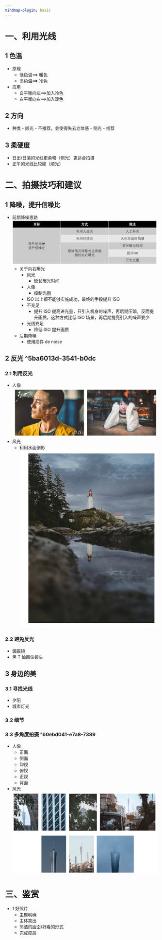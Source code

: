 ```yaml
---
mindmap-plugin: basic
---
```


# 一、利用光线
## 1 色温
- 原理
	- 低色温==> 暖色
	- 高色温==> 冷色
- 应用
	- 白平衡向左==>加入冷色
	- 白平衡向右==>加入暖色
## 2 方向
- 种类
		- 顺光
			- 不推荐，会使得失去立体感
		- 侧光
			- 推荐
## 3 柔硬度
- 日出/日落的光线更柔和（侧光）更适合拍摄
- 正午的光线比较硬（顺光）

# 二、拍摄技巧和建议
## 1 降噪，提升信噪比
- 前期降噪思路
	![](images/Pasted%20image%2020231216221237.png)
	- 关于向右曝光
		- 风光
			- 延长曝光时间
		- 人像
			- 控制光圈
		- ISO
			以上都不能够实施成功，最终的手段提升 ISO
		- 不充足
			- 提升 ISO 提高进光量，只引入机身的噪声，再后期压暗，反而提升画质，这种方式比低 ISO 场景，再后期提亮引入的噪声要少
		- 光线充足
			- 降低 ISO 提升画质
	- 后期降噪
		- 使用插件 de noise
## 2 反光 ^5ba6013d-3541-b0dc
### 2.1 利用反光
- 人像
		![](images/Pasted%20image%2020231216222436.png)
- 风光
	- 利用水面倒影
		![](images/Pasted%20image%2020231216222545.png)
### 2.2 避免反光
- 偏振镜
- 黑 T 恤围住镜头
## 3 身边的美
### 3.1 寻找光线
- 夕阳
- 城市灯光
### 3.2 细节
### 3.3 多角度拍摄 ^b0ebd041-e7a8-7389
- 人像
	- 正面
	- 侧面
	- 仰视
	- 俯视
	- 正视
	- 背面
- 风光
	![](images/Pasted%20image%2020231216223432.png)

# 三、鉴赏
- 1 好照片
	- 主题明确
	- 主体突出
	- 简洁的画面/好看的形式
	- 完成度高